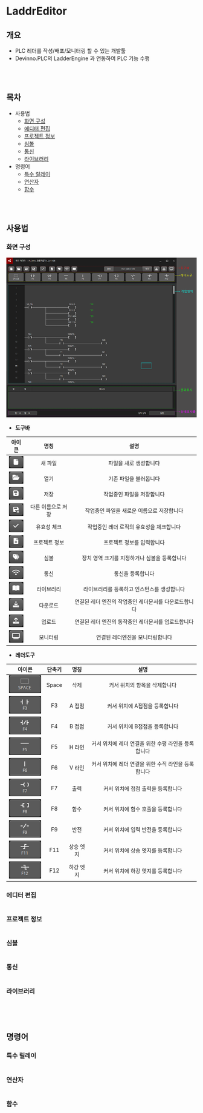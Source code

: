 # LaddrEditor

## 개요
* PLC 레더를 작성/배포/모니터링 할 수 있는 개발툴
* Devinno.PLC의 LadderEngine 과 연동하여 PLC 기능 수행

<br />
<br />  

## 목차
 * 사용법
   * [화면 구성](#화면-구성)
   * [에디터 편집](#에디터-편집)
   * [프로젝트 정보](#프로젝트-정보)
   * [심볼](#심볼)
   * [통신](#통신)
   * [라이브러리](#라이브러리)
 * 명령어
   * [특수 릴레이](#특수-릴레이)
   * [연산자](#연산자)
   * [함수](#함수)


<br />
<br />  


## 사용법

### 화면 구성
![](./imgs/화면구성.png)

* **도구바**

|아이콘|명칭|설명|
|:---:|:---:|:---:|
|![](./imgs/새파일.png)|새 파일|파일을 새로 생성합니다|
|![](./imgs/열기.png)|열기|기존 파일을 불러옵니다|
|![](./imgs/저장.png)|저장|작업중인 파일을 저장합니다|
|![](./imgs/다른이름저장.png)|다른 이름으로 저장|작업중인 파일을 새로운 이름으로 저장합니다|
|![](./imgs/체크.png)|유효성 체크|작업중인 레더 로직의 유효성을 체크합니다|
|![](./imgs/정보.png)|프로젝트 정보|프로젝트 정보를 입력합니다|
|![](./imgs/심볼.png)|심볼|장치 영역 크기를 지정하거나 심볼을 등록합니다|
|![](./imgs/통신.png)|통신|통신을 등록합니다|
|![](./imgs/라이브러리.png)|라이브러리|라이브러리를 등록하고 인스턴스를 생성합니다|
|![](./imgs/다운로드.png)|다운로드|연결된 레더 엔진의 작업중인 레더문서를 다운로드합니다|
|![](./imgs/업로드.png)|업로드|연결된 레더 엔진의 동작중인 레더문서를 업로드합니다|
|![](./imgs/모니터링.png)|모니터링|연결된 레더엔진을 모니터링합니다|

* **레더도구**

|아이콘|단축키|명칭|설명|
|:---:|:---:|:---:|:---:|
|![](./imgs/Space.png)|Space|삭제|커서 위치의 항목을 삭제합니다|
|![](./imgs/F3.png)|F3|A 접점|커서 위치에 A접점을 등록합니다|
|![](./imgs/F4.png)|F4|B 접점|커서 위치에 B접점을 등록합니다|
|![](./imgs/F5.png)|F5|H 라인|커서 위치에 레더 연결을 위한 수평 라인을 등록합니다|
|![](./imgs/F6.png)|F6|V 라인|커서 위치에 레더 연결을 위한 수직 라인을 등록합니다|
|![](./imgs/F7.png)|F7|출력|커서 위치에 접점 출력을 등록합니다|
|![](./imgs/F8.png)|F8|함수|커서 위치에 함수 호출을 등록합니다|
|![](./imgs/F9.png)|F9|반전|커서 위치에 입력 반전을 등록합니다|
|![](./imgs/F11.png)|F11|상승 엣지|커서 위치에 상승 엣지를 등록합니다|
|![](./imgs/F12.png)|F12|하강 엣지|커서 위치에 하강 엣지를 등록합니다|

### 에디터 편집
```
```
### 프로젝트 정보
```
```
### 심볼
```
```
### 통신
```
```
### 라이브러리
```
```

<br />
<br />  

## 명령어

### 특수 릴레이
```
```
### 연산자
```
```
### 함수
```
```